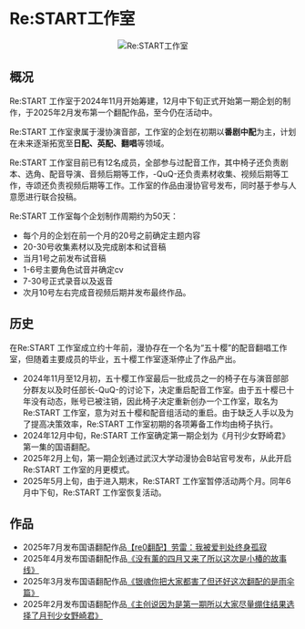 # Re:START工作室

<p align="center">
  <img src="/department/va/restart/logo.png" alt="Re:START工作室" style="max-width: 50%; height: auto;">
</p>

## 概况

Re:START 工作室于2024年11月开始筹建，12月中下旬正式开始第一期企划的制作，于2025年2月发布第一个翻配作品，至今仍在活动中。

Re:START 工作室隶属于漫协演音部，工作室的企划在初期以**番剧中配**为主，计划在未来逐渐拓宽至**日配、英配、翻唱**等领域。

Re:START 工作室目前已有12名成员，全部参与过配音工作，其中椅子还负责剧本、选角、配音导演、音频后期等工作，-QuQ-还负责素材收集、视频后期等工作，寺颂还负责视频后期等工作。工作室的作品由漫协官号发布，同时基于参与人意愿进行联合投稿。

Re:START 工作室每个企划制作周期约为50天：
- 每个月的企划在前一个月的20号之前确定主题内容
- 20-30号收集素材以及完成剧本和试音稿
- 当月1号之前发布试音稿
- 1-6号主要角色试音并确定cv
- 7-30号正式录音以及返音
- 次月10号左右完成音视频后期并发布最终作品。

## 历史

在Re:START 工作室成立约十年前，漫协存在一个名为“五十樱”的配音翻唱工作室，但随着主要成员的毕业，五十樱工作室逐渐停止了作品产出。

- 2024年11月至12月初，五十樱工作室最后一批成员之一的椅子在与演音部部分群友以及时任部长-QuQ-的讨论下，决定重启配音工作室。由于五十樱已十年没有动态，账号已被注销，因此椅子决定重新创办一个工作室，取名为Re:START 工作室，意为对五十樱和配音组活动的重启。由于缺乏人手以及为了提高决策效率，Re:START 工作室初期的各项筹备工作均由椅子执行。
- 2024年12月中旬，Re:START 工作室确定第一期企划为《月刊少女野崎君》第一集的国语翻配。
- 2025年2月上旬，第一期企划通过武汉大学动漫协会B站官号发布，从此开启Re:START 工作室的月更模式。
- 2025年5月上旬，由于进入期末，Re:START 工作室暂停活动两个月。同年6月中下旬，Re:START 工作室恢复活动。

## 作品

- 2025年7月发布国语翻配作品[【re0翻配】劳雷：我被爱判处终身孤寂](https://www.bilibili.com/video/BV1Z43YzAEcN)
- 2025年4月发布国语翻配作品[《没有薰的四月又来了所以这次是小椿的故事线》](https://www.bilibili.com/video/BV1BnoEYhEMc)
- 2025年3月发布国语翻配作品[《银魂你把大家都害了但还好这次翻配的是雨伞篇》](https://www.bilibili.com/video/BV1jBR5Y1EBp)
- 2025年2月发布国语翻配作品[《主创说因为是第一期所以大家尽量绷住结果选择了月刊少女野崎君》](https://www.bilibili.com/video/BV1ZaN9eEEj5)
